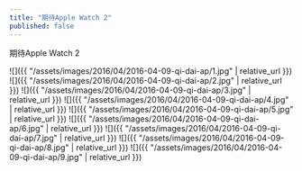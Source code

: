 ```yaml
---
title: "期待Apple Watch 2"
published: false
---
```

期待Apple Watch 2



![]({{ "/assets/images/2016/04/2016-04-09-qi-dai-ap/1.jpg" | relative_url }})
![]({{ "/assets/images/2016/04/2016-04-09-qi-dai-ap/2.jpg" | relative_url }})
![]({{ "/assets/images/2016/04/2016-04-09-qi-dai-ap/3.jpg" | relative_url }})
![]({{ "/assets/images/2016/04/2016-04-09-qi-dai-ap/4.jpg" | relative_url }})
![]({{ "/assets/images/2016/04/2016-04-09-qi-dai-ap/5.jpg" | relative_url }})
![]({{ "/assets/images/2016/04/2016-04-09-qi-dai-ap/6.jpg" | relative_url }})
![]({{ "/assets/images/2016/04/2016-04-09-qi-dai-ap/7.jpg" | relative_url }})
![]({{ "/assets/images/2016/04/2016-04-09-qi-dai-ap/8.jpg" | relative_url }})
![]({{ "/assets/images/2016/04/2016-04-09-qi-dai-ap/9.jpg" | relative_url }})
